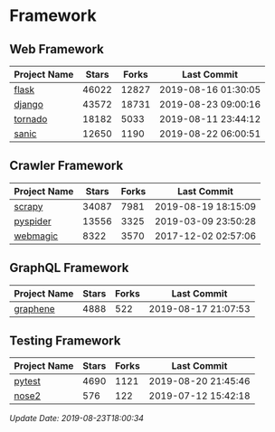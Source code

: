 # Framework

## Web Framework

| Project Name | Stars | Forks | Last Commit |
| ------------ | ----- | ----- | ----------- |
| [flask](https://github.com/pallets/flask) | 46022 | 12827 | 2019-08-16 01:30:05 |
| [django](https://github.com/django/django) | 43572 | 18731 | 2019-08-23 09:00:16 |
| [tornado](https://github.com/tornadoweb/tornado) | 18182 | 5033 | 2019-08-11 23:44:12 |
| [sanic](https://github.com/huge-success/sanic) | 12650 | 1190 | 2019-08-22 06:00:51 |

## Crawler Framework

| Project Name | Stars | Forks | Last Commit |
| ------------ | ----- | ----- | ----------- |
| [scrapy](https://github.com/scrapy/scrapy) | 34087 | 7981 | 2019-08-19 18:15:09 |
| [pyspider](https://github.com/binux/pyspider) | 13556 | 3325 | 2019-03-09 23:50:28 |
| [webmagic](https://github.com/code4craft/webmagic) | 8322 | 3570 | 2017-12-02 02:57:06 |

## GraphQL Framework

| Project Name | Stars | Forks | Last Commit |
| ------------ | ----- | ----- | ----------- |
| [graphene](https://github.com/graphql-python/graphene) | 4888 | 522 | 2019-08-17 21:07:53 |

## Testing Framework

| Project Name | Stars | Forks | Last Commit |
| ------------ | ----- | ----- | ----------- |
| [pytest](https://github.com/pytest-dev/pytest) | 4690 | 1121 | 2019-08-20 21:45:46 |
| [nose2](https://github.com/nose-devs/nose2) | 576 | 122 | 2019-07-12 15:42:18 |

*Update Date: 2019-08-23T18:00:34*